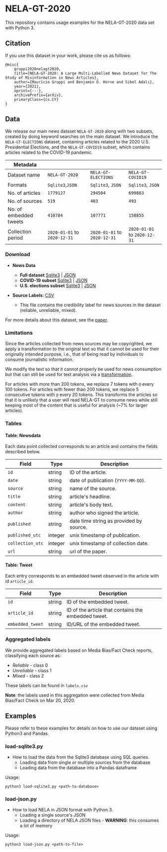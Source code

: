 # NELA-GT-2020

This repository contains usage examples for the NELA-GT-2020 data set with Python 3.


## Citation
If you use this dataset in your work, please cite us as follows: <br>
```
@misc{
    gruppi2020nelagt2020,
    title={NELA-GT-2020: A Large Multi-Labelled News Dataset for The Study of Misinformation in News Articles},
    author={Maurício Gruppi and Benjamin D. Horne and Sibel Adalı},
    year={2021},
    eprint={---},
    archivePrefix={arXiv},
    primaryClass={cs.CY}
}
```
## Data

We release our main news dataset `NELA-GT-2020` along with two subsets,
created by doing keyword searches on the main dataset. We introduce
the `NELA-GT-ELECTIONS` dataset, containing articles related to the 
2020 U.S. Presidential Elections, and the `NELA-GT-COVID19` subset,
which contains articles related to the COVID-19 pandemic.

Metadata||||
---|---|---|---
Dataset name|`NELA-GT-2020` | `NELA-GT-ELECTIONS` | `NELA-GT-COVID19`
Formats|`Sqlite3`,`JSON` | `Sqlite3`, `JSON` | `Sqlite3`, `JSON`
No. of articles|`1779127` | `294504` | `699803`
No. of sources|`519` | `403` | `493`
No. of embedded tweets|`410784` | `107771` | `158855`
Collection period|`2020-01-01` to `2020-12-31` | `2020-01-01` to `2020-12-31` | `2020-01-01` to `2020-12-31`


### Download

- __News Data__
  - __Full dataset__ 
  [Sqlite3](https://dataverse.harvard.edu/file.xhtml?fileId=4417500&version=2.0)
  | [JSON](https://dataverse.harvard.edu/file.xhtml?fileId=4417502&version=2.0)
  - __COVID-19 subset__
  [Sqlite3](https://dataverse.harvard.edu/file.xhtml?fileId=4417498&version=2.0)
  | [JSON](https://dataverse.harvard.edu/file.xhtml?fileId=4417503&version=2.0)
  - __U.S. elections subset__
  [Sqlite3](https://dataverse.harvard.edu/file.xhtml?fileId=4417499&version=2.0)
  | [JSON](https://dataverse.harvard.edu/file.xhtml?fileId=4417504&version=2.0)

- __Source Labels__: [CSV](https://dataverse.harvard.edu/file.xhtml?fileId=4366864&version=2.0)
  - This file contains the credibility label for news sources in the dataset (reliable, unreliable, mixed).

For more details about this dataset, see the [paper](https://arxiv.org/pdf/2102.04567.pdf). 


### Limitations

Since the articles collected from news sources may be copyrighted, 
we apply a transformation to the original text so that it cannot be 
used for their originally intended purpose, i.e., that of being
read by individuals to consume journalistic information. 

We modify the text so that it cannot properly be used for news
consumption but that can still be used for text analysis via
 a [transformation](https://www.corpusdata.org/limitations.asp).

For articles with more than 200 tokens, we replace 7 tokens with `@` 
every 100 tokens. For articles with fewer than 200 tokens, we replace 5 
consecutive tokens with `@` every 20 tokens.
This transforms the articles so that it is unlikely that a user will
read NELA-GT to consume news while still keeping most of the content
that is useful for analysis (~7% for larger articles).


### Tables

#### Table: Newsdata

Each data point collected corresponds to an article and contains the fields described below.

|Field | Type | Description|
---|---|---
`id` | string | ID of the article.
`date` | string | date of publication (`YYYY-MM-DD`).
`source` | string | name of the source.
`title` | string | article's headline.
`content` | string | article's body text.
`author` | string | author who signed the article.
`published` | string | date time string as provided by source.
`published_utc` | integer | unix timestamp of publication.
`collection_utc` | integer | unix timestamp of collection date.
`url` | string  | url of the paper.


#### Table: Tweet

Each entry corresponds to an embedded tweet observed in the article with id `article_id`.

|Field| Type| Description|
---|---|---
`id` | string | ID of the embedded tweet.
`article_id` | string | ID of the article that contains the embedded tweet.
`embedded_tweet` | string | ID/URL of the embedded tweet.

### Aggregated labels

We provide aggregated labels based on Media Bias/Fact Check reports, classifying each source as:

* _Reliable_ - class 0
* _Unreliable_ - class 1
* _Mixed_ - class 2


These labels can be found in `labels.csv`

__Note__: the labels used in this aggregation were collected from Media Bias/Fact Check on Mar 20, 2020.


## Examples

Please refer to these examples for details on how to use our dataset 
using Python3 and Pandas.

###  load-sqlite3.py

* How to load the data from the Sqlite3 database using SQL queries.
  + Loading data from single or multiple sources from the database
  + Loading data from the database into a Pandas dataframe

Usage:
```
python3 load-sqlite3.py <path-to-database>
```

###  load-json.py

* How to load NELA in JSON format with Python 3.
  + Loading a single source's JSON
  + Loading a directory of NELA JSON files - **WARNING**: this consumes a lot of memory

Usage:
```
python3 load-json.py <path-to-file>
```
